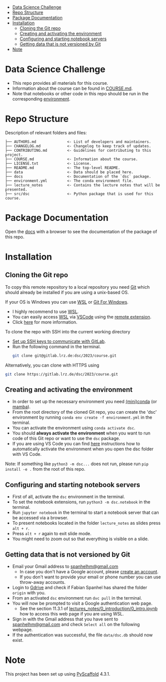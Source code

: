 - [Data Science Challenge](#data-science-challenge)
- [Repo Structure](#repo-structure)
- [Package Documentation](#package-documentation)
- [Installation](#installation)
  - [Cloning the Git repo](#cloning-the-git-repo)
  - [Creating and activating the environment](#creating-and-activating-the-environment)
  - [Configuring and starting notebook servers](#configuring-and-starting-notebook-servers)
  - [Getting data that is not versioned by Git](#getting-data-that-is-not-versioned-by-git)
- [Note](#note)

# Data Science Challenge

- This repo provides all materials for this course.
- Information about the course can be found in [COURSE.md](COURSE.md).
- Note that notebooks or other code in this repo should be run in the corresponding [environment](#creating-and-activating-the-environment).

# Repo Structure
Description of relevant folders and files:
```
├── AUTHORS.md              <- List of developers and maintainers.
├── CHANGELOG.md            <- Changelog to keep track of updates.
├── CONTRIBUTING.md         <- Guidelines for contributing to this project.
├── COURSE.md               <- Information about the course.
├── LICENSE.txt             <- License.
├── README.md               <- The top-level README.
├── data                    <- Data should be placed here.
├── docs                    <- Documentation of the `dsc` package.
├── environment.yml         <- The conda environment file.
├── lecture_notes           <- Contains the lecture notes that will be presented.
├── src/dsc                 <- Python package that is used for this course.
```

# Package Documentation
Open the [docs](docs/index.html) with a browser to see the documentation of the package of this repo.

# Installation
## Cloning the Git repo
To copy this remote repository to a local repository you need [Git] which should already be installed if you are using a unix-based OS.

If your OS is Windows you can use [WSL] or [Git For Windows].
- I highly recommend to use [WSL].
- You can easily access [WSL] via [VSCode] using the [remote extension](https://marketplace.visualstudio.com/items?itemName=ms-vscode-remote.vscode-remote-extensionpack).
- Click [here](https://code.visualstudio.com/docs/remote/remote-overview) for more information.


To clone the repo with SSH into the current working directory
- [Set up SSH keys to communicate with GitLab](https://docs.gitlab.com/ee/user/ssh.html).
- Run the following command in the terminal.
    ```sh
    git clone git@gitlab.lrz.de:dsc/2023/course.git
    ```

Alternatively, you can clone with HTTPS using
```sh
git clone https://gitlab.lrz.de/dsc/2023/course.git
```


## Creating and activating the environment
- In order to set up the necessary environment you need [(mini)conda](https://docs.conda.io/en/latest/miniconda.html) (or [mamba]).
- From the root directory of the cloned Git repo, you can create the 'dsc' environment by running  ```conda env create -f environment.yml``` in the terminal.
- You can activate the environment using ```conda activate dsc```.  
- You should **always activate the environment** when you want to run code of this Git repo or want to use the `dsc` package.
- If you are using VS Code you can find [here](https://code.visualstudio.com/docs/python/environments#_work-with-python-interpreters) instructions how to automatically activate the environment when you open the dsc folder with VS Code.

Note: If something like ```python3 -m dsc...``` does not run, please run ```pip install -e .``` from the root of this repo.

## Configuring and starting notebook servers
- First of all, activate the `dsc` environment in the terminal.
- To set the notebook extensions, run ```python3 -m dsc.notebook``` in the terminal.
- Run ```jupyter notebook``` in the terminal to start a notebook server that can be accessed via a browser.
- To present notebooks located in the folder `lecture_notes` as slides press `alt + r`.
- Press `alt + r` again to exit slide mode.
- You might need to zoom out so that everything is visible on a slide.

<!-- pyscaffold-notes -->

## Getting data that is not versioned by Git
- Email your Gmail address to spanhelhm@gmail.com
    - In case you don't have a Google account, please [create an account](https://accounts.google.com/).
    - If you don't want to provide your email or phone number you can use throw-away accounts.
- Login to [Gdrive](https://drive.google.com/drive) and check if Fabian Spanhel has shared the folder `origin` with you.
- From an activated `dsc` environment run `dvc pull` in the terminal.
- You will now be prompted to visit a Google authentication web page.
    - See the section 11.3.1 of [lectures_notes/0_introduction/0_intro.ipynb]([lectures_notes/0_introduction/0_intro.ipynb) how to access this web page if you are using WSL.
- Sign in with the Gmail address that you have sent to spanhelhm@gmail.com and check `Select all` on the following webpage.
- If the authentication was successful, the file `data/dsc.db` should now exist.

# Note

This project has been set up using [PyScaffold] 4.3.1.

[conda]: https://docs.conda.io/
[mamba]: https://github.com/mamba-org/mamba
[PyScaffold]: https://pyscaffold.org/
[Git]: https://git-scm.com/
[Git for Windows]: https://gitforwindows.org/
[WSL]: https://learn.microsoft.com/en-us/windows/wsl/install
[VSCode]: https://code.visualstudio.com/

